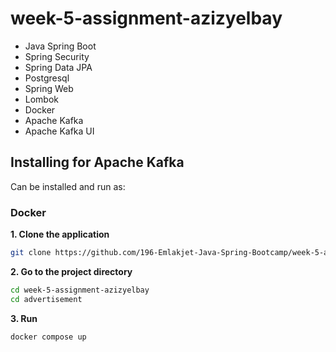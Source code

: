 # week-5-assignment-azizyelbay


- Java Spring Boot
- Spring Security
- Spring Data JPA
- Postgresql
- Spring Web
- Lombok
- Docker
- Apache Kafka
- Apache Kafka UI


## Installing for Apache Kafka
Can be installed and run as:
### Docker
**1. Clone the application**

```bash
git clone https://github.com/196-Emlakjet-Java-Spring-Bootcamp/week-5-assignment-azizyelbay.git
```
**2. Go to the project directory**
```bash
cd week-5-assignment-azizyelbay
cd advertisement
```
**3. Run**
```bash
docker compose up
```